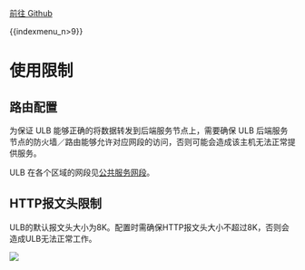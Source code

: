 [前往 Github](https://github.com/UCloudDocs/UCloud-document/tree/master/network/ulb)

{{indexmenu_n>9}}

# 使用限制

## 路由配置

为保证 ULB 能够正确的将数据转发到后端服务节点上，需要确保 ULB 后端服务节点的防火墙／路由能够允许对应网段的访问，否则可能会造成该主机无法正常提供服务。

ULB 在各个区域的网段见[公共服务网段](https://docs.ucloud.cn/network/vpc/limit)。

## HTTP报文头限制

ULB的默认报文头大小为8K。配置时需确保HTTP报文头大小不超过8K，否则会造成ULB无法正常工作。

 [![](https://static.ucloud.cn/708409d71c0a4a8c8d1fbd6fe3417b36.png)](https://github.com/UCloudDocs/UCloud-document/issues/3)
